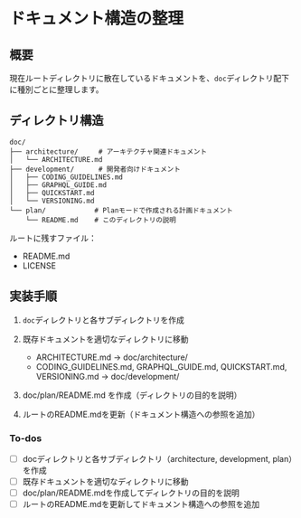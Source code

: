 <!-- 99ae72e2-e4be-4fff-ad4a-d78d4d6abd19 8309bd56-1b0b-45fd-892b-0ecd506c70c8 -->

# ドキュメント構造の整理

## 概要

現在ルートディレクトリに散在しているドキュメントを、`doc`ディレクトリ配下に種別ごとに整理します。

## ディレクトリ構造

```
doc/
├── architecture/     # アーキテクチャ関連ドキュメント
│   └── ARCHITECTURE.md
├── development/      # 開発者向けドキュメント
│   ├── CODING_GUIDELINES.md
│   ├── GRAPHQL_GUIDE.md
│   ├── QUICKSTART.md
│   └── VERSIONING.md
└── plan/            # Planモードで作成される計画ドキュメント
    └── README.md    # このディレクトリの説明
```

ルートに残すファイル：

- README.md
- LICENSE

## 実装手順

1. `doc`ディレクトリと各サブディレクトリを作成
2. 既存ドキュメントを適切なディレクトリに移動
   - ARCHITECTURE.md → doc/architecture/
   - CODING_GUIDELINES.md, GRAPHQL_GUIDE.md, QUICKSTART.md, VERSIONING.md → doc/development/

3. doc/plan/README.md を作成（ディレクトリの目的を説明）
4. ルートのREADME.mdを更新（ドキュメント構造への参照を追加）

### To-dos

- [ ] docディレクトリと各サブディレクトリ（architecture, development, plan）を作成
- [ ] 既存ドキュメントを適切なディレクトリに移動
- [ ] doc/plan/README.mdを作成してディレクトリの目的を説明
- [ ] ルートのREADME.mdを更新してドキュメント構造への参照を追加
